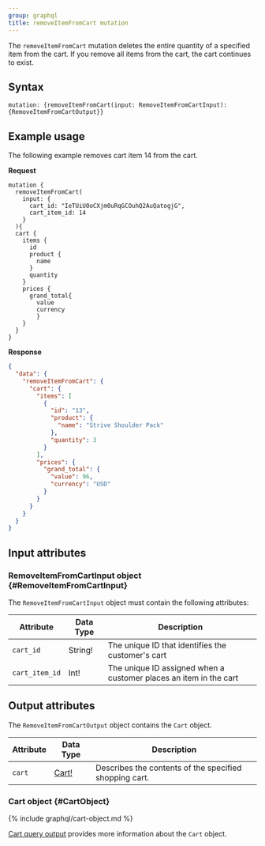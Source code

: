 ```yaml
---
group: graphql
title: removeItemFromCart mutation
---
```


The `removeItemFromCart` mutation deletes the entire quantity of a specified item from the cart. If you remove all items from the cart, the cart continues to exist.

## Syntax

`mutation: {removeItemFromCart(input: RemoveItemFromCartInput): {RemoveItemFromCartOutput}}`

## Example usage

The following example removes cart item 14 from the cart.

**Request**

```text
mutation {
  removeItemFromCart(
    input: {
      cart_id: "IeTUiU0oCXjm0uRqGCOuhQ2AuQatogjG",
      cart_item_id: 14
    }
  ){
  cart {
    items {
      id
      product {
        name
      }
      quantity
    }
    prices {
      grand_total{
        value
        currency
        }
    }
  }
}
```

**Response**

```json
{
  "data": {
    "removeItemFromCart": {
      "cart": {
        "items": [
          {
            "id": "13",
            "product": {
              "name": "Strive Shoulder Pack"
            },
            "quantity": 3
          }
        ],
        "prices": {
          "grand_total": {
            "value": 96,
            "currency": "USD"
          }
        }
      }
    }
  }
}
```

## Input attributes

### RemoveItemFromCartInput object {#RemoveItemFromCartInput}

The `RemoveItemFromCartInput` object must contain the following attributes:

Attribute |  Data Type | Description
--- | --- | ---
`cart_id` | String! | The unique ID that identifies the customer's cart
`cart_item_id` | Int! | The unique ID assigned when a customer places an item in the cart

## Output attributes

The `RemoveItemFromCartOutput` object contains the `Cart` object.

Attribute |  Data Type | Description
--- | --- | ---
`cart` |[ Cart!](#CartObject) | Describes the contents of the specified shopping cart.

### Cart object {#CartObject}

{% include graphql/cart-object.md %}

[Cart query output]({{page.baseurl}}/graphql/reference/quote.html#cart-output) provides more information about the `Cart` object.
